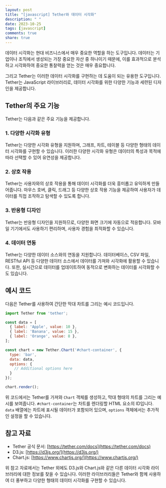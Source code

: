 ```yaml
---
layout: post
title: "[javascript] Tether와 데이터 시각화"
description: " "
date: 2023-10-25
tags: [javascript]
comments: true
share: true
---
```


데이터 시각화는 현대 비즈니스에서 매우 중요한 역할을 하는 도구입니다. 데이터는 기업이나 조직에서 생성되는 가장 중요한 자산 중 하나이기 때문에, 이를 효과적으로 분석하고 시각화하여 중요한 통찰력을 얻는 것은 매우 중요합니다.

그리고 Tether는 이러한 데이터 시각화를 구현하는 데 도움이 되는 유용한 도구입니다. Tether는 JavaScript 라이브러리로, 데이터 시각화를 위한 다양한 기능과 세련된 디자인을 제공합니다.

## Tether의 주요 기능

Tether는 다음과 같은 주요 기능을 제공합니다.

### 1. 다양한 시각화 유형

Tether는 다양한 시각화 유형을 지원하며, 그래프, 차트, 테이블 등 다양한 형태의 데이터 시각화를 구현할 수 있습니다. 이러한 다양한 시각화 유형은 데이터의 특성과 목적에 따라 선택할 수 있어 유연성을 제공합니다.

### 2. 상호 작용

Tether는 사용자와의 상호 작용을 통해 데이터 시각화를 더욱 흥미롭고 유익하게 만들어줍니다. 마우스 호버, 클릭, 드래그 등 다양한 상호 작용 기능을 제공하여 사용자가 데이터를 직접 조작하고 탐색할 수 있도록 합니다.

### 3. 반응형 디자인

Tether는 반응형 디자인을 지원하므로, 다양한 화면 크기에 자동으로 적응합니다. 모바일 기기에서도 사용하기 편리하며, 사용자 경험을 최적화할 수 있습니다.

### 4. 데이터 연동

Tether는 다양한 데이터 소스와의 연동을 지원합니다. 데이터베이스, CSV 파일, RESTful API 등 다양한 데이터 소스에서 데이터를 가져와 시각화에 활용할 수 있습니다. 또한, 실시간으로 데이터를 업데이트하여 동적으로 변화하는 데이터를 시각화할 수도 있습니다.

## 예시 코드

다음은 Tether를 사용하여 간단한 막대 차트를 그리는 예시 코드입니다. 

```javascript
import Tether from 'tether';

const data = [
  { label: 'Apple', value: 10 },
  { label: 'Banana', value: 15 },
  { label: 'Orange', value: 8 },
];

const chart = new Tether.Chart('#chart-container', {
  type: 'bar',
  data: data,
  options: {
    // Additional options here
  }
});

chart.render();
```

위 코드에서는 Tether를 가져와 `Chart` 객체를 생성하고, 막대 형태의 차트를 그리는 예시를 보여줍니다. `#chart-container`는 차트를 렌더링할 HTML 요소의 ID입니다. `data` 배열에는 차트에 표시될 데이터가 포함되어 있으며, `options` 객체에서는 추가적인 설정을 할 수 있습니다.

## 참고 자료

- Tether 공식 문서: [https://tether.com/docs](https://tether.com/docs)
- D3.js: [https://d3js.org/](https://d3js.org/)
- Chart.js: [https://www.chartjs.org/](https://www.chartjs.org/)

위 참고 자료에서는 Tether 외에도 D3.js와 Chart.js와 같은 다른 데이터 시각화 라이브러리에 대한 정보를 찾을 수 있습니다. 이러한 라이브러리들은 Tether와 함께 사용하여 더 풍부하고 다양한 형태의 데이터 시각화를 구현할 수 있습니다.